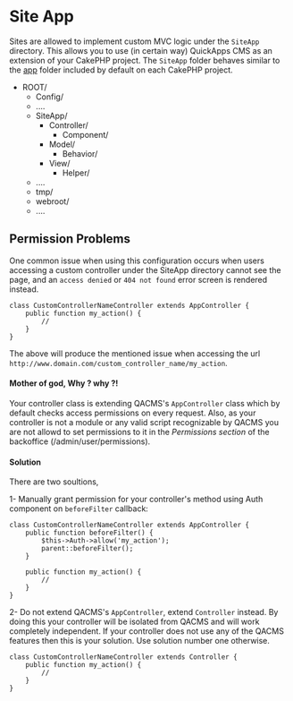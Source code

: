 Site App
========

Sites are allowed to implement custom MVC logic under the `SiteApp` directory.
This allows you to use (in certain way) QuickApps CMS as an extension of your CakePHP project.
The `SiteApp` folder behaves similar to the [app](http://book.cakephp.org/2.0/en/getting-started/cakephp-folder-structure.html#the-app-folder) folder included by default on each CakePHP project.

* ROOT/
    * Config/
    * ....
    * SiteApp/
        * Controller/
            * Component/
        * Model/
            * Behavior/
        * View/
            * Helper/
    * ....
    * tmp/
    * webroot/
    * ....


Permission Problems
-------------------

One common issue when using this configuration occurs when users accessing a custom controller under the SiteApp 
directory cannot see the page, and an `access denied` or `404 not found` error screen is rendered instead.

    class CustomControllerNameController extends AppController {
        public function my_action() {
            //
        }
    }

The above will produce the mentioned issue when accessing the url `http://www.domain.com/custom_controller_name/my_action`.

#### Mother of god, Why ? why ?!
Your controller class is extending QACMS's `AppController` class which by default checks access permissions on every request.
Also, as your controller is not a module or any valid script recognizable by QACMS you are not allowd to set permissions to it in the _Permissions section_ of the backoffice (/admin/user/permissions).

#### Solution
There are two soultions,

1- Manually grant permission for your controller's method using Auth component on `beforeFilter` callback:

    class CustomControllerNameController extends AppController {
        public function beforeFilter() {
            $this->Auth->allow('my_action');
            parent::beforeFilter();
        }

        public function my_action() {
            //
        }
    }

2- Do not extend QACMS's `AppController`, extend `Controller` instead. By doing this your controller will be isolated from QACMS and will work completely independent. If your controller does not use any of the QACMS features then this is your solution. Use solution number one otherwise.

    class CustomControllerNameController extends Controller {
        public function my_action() {
            //
        }
    }